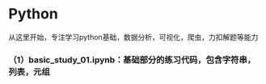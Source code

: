 # Python
从这里开始，专注学习python基础，数据分析，可视化，爬虫，力扣解题等能力

<h3>（1）basic_study_01.ipynb：基础部分的练习代码，包含字符串，列表，元组<h3>
